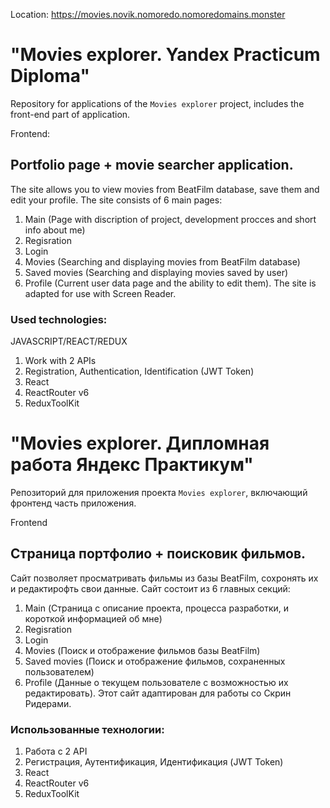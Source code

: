 Location: https://movies.novik.nomoredo.nomoredomains.monster

# "Movies explorer. Yandex Practicum Diploma"

Repository for applications of the `Movies explorer` project, includes the front-end part of application.

Frontend:

## Portfolio page + movie searcher application.

The site allows you to view movies from BeatFilm database, save them and edit your profile.
The site consists of 6 main pages:

1. Main (Page with discription of project, development procces and short info about me)
2. Regisration
3. Login
4. Movies (Searching and displaying movies from BeatFilm database)
5. Saved movies (Searching and displaying movies saved by user)
6. Profile (Current user data page and the ability to edit them).
   The site is adapted for use with Screen Reader.

### Used technologies:

JAVASCRIPT/REACT/REDUX

1. Work with 2 APIs
2. Registration, Authentication, Identification (JWT Token)
3. React
4. ReactRouter v6
5. ReduxToolKit

# "Movies explorer. Дипломная работа Яндекс Практикум"

Репозиторий для приложения проекта `Movies explorer`, включающий фронтенд часть приложения.

Frontend

## Страница портфолио + поисковик фильмов.

Сайт позволяет просматривать фильмы из базы BeatFilm, сохронять их и редактирофть свои данные.
Сайт состоит из 6 главных секций:

1. Main (Страница с описание проекта, процесса разработки, и короткой информацией об мне)
2. Regisration
3. Login
4. Movies (Поиск и отображение фильмов базы BeatFilm)
5. Saved movies (Поиск и отображение фильмов, сохраненных пользователем)
6. Profile (Данные о текущем пользователе с возможностью их редактировать).
   Этот сайт адаптирован для работы со Скрин Ридерами.

### Использованные технологии:

1. Работа с 2 API
2. Регистрация, Аутентификация, Идентификация (JWT Token)
3. React
4. ReactRouter v6
5. ReduxToolKit
